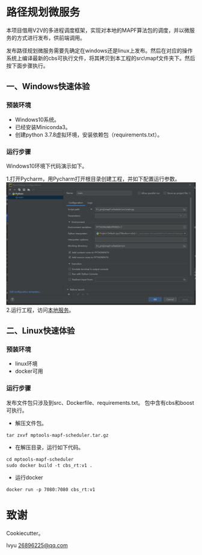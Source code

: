 **路径规划微服务**
=====================

本项目借用V2V的多进程调度框架，实现对本地的MAPF算法包的调度，并以微服务的方式进行发布，供前端调用。

发布路径规划微服务需要先确定在windows还是linux上发布。然后在对应的操作系统上编译最新的cbs可执行文件，将其拷贝到本工程的src\mapf文件夹下。然后按下面步骤执行。

一、Windows快速体验
--------

### 预装环境

- Windows10系统。
- 已经安装Miniconda3。
- 创建python 3.7.8虚拟环境，安装依赖包（requirements.txt）。

### 运行步骤

Windows10环境下代码演示如下。

1.打开Pycharm，用Pycharm打开根目录创建工程，并如下配置运行参数。
![img.png](docs\images\envi.png)
2.运行工程，访问[本地服务](http://127.0.0.1:7080/docs)。

二、Linux快速体验
--------

### 预装环境

- linux环境
- docker可用

### 运行步骤

发布文件包只涉及到src、Dockerfile、requirements.txt。
包中含有cbs和boost可执行。

- 解压文件包。

```
tar zxvf mptools-mapf-scheduler.tar.gz
```

- 在解压目录，运行如下代码。

```
cd mptools-mapf-scheduler
sudo docker build -t cbs_rt:v1 .
```

- 运行docker

```
docker run -p 7080:7080 cbs_rt:v1 
```

致谢
=====================

Cookiecutter。

lvyu
26896225@qq.com

```

```
